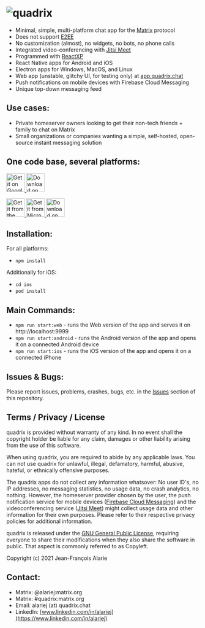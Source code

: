 # ![quadrix](https://quadrix.chat/quadrix_name.png)

- Minimal, simple, multi-platform chat app for the [Matrix](https://github.com/matrix-org/) protocol
- Does not support [E2EE](https://en.wikipedia.org/wiki/End-to-end_encryption)
- No customization (almost), no widgets, no bots, no phone calls
- Integrated video-conferencing with [Jitsi Meet](https://github.com/jitsi/jitsi-meet/)
- Programmed with [ReactXP](https://github.com/Microsoft/reactxp)
- React Native apps for Android and iOS
- Electron apps for Windows, MacOS, and Linux
- Web app (unstable, glitchy UI, for testing only) at [app.quadrix.chat](https://app.quadrix.chat)
- Push notifications on mobile devices with Firebase Cloud Messaging
- Unique top-down messaging feed

## Use cases:

- Private homeserver owners looking to get their non-tech friends + family to chat on Matrix
- Small organizations or companies wanting a simple, self-hosted, open-source instant messaging solution

## One code base, several platforms:

<p>
    <a href="https://play.google.com">
        <img alt="Get it on Google Play" src="https://upload.wikimedia.org/wikipedia/commons/7/78/Google_Play_Store_badge_EN.svg" height=48>
    </a>
    <a href="https://apps.apple.com">
        <img alt="Download on the App Store" src="https://linkmaker.itunes.apple.com/images/badges/en-us/badge_appstore-lrg.svg" height=48>
    </a>
</p>

<p>
    <a href="https://snapcraft.io/">
        <img alt="Get it from the Snap Store" src="https://snapcraft.io/static/images/badges/en/snap-store-black.svg" height=48>
    </a>
    <a href="https://www.microsoft.com/store">
        <img alt="Get it from Microsoft" src="https://developer.microsoft.com/store/badges/images/English_get-it-from-MS.png" height=48>
    </a>
    <a href="https://apps.apple.com/">
        <img alt="Download on the Mac App Store" src="https://upload.wikimedia.org/wikipedia/commons/5/5d/Download_on_the_Mac_App_Store_Badge_US-UK_RGB_blk.svg" height=48>
    </a>
</p>

## Installation:
For all platforms:
- `npm install`

Additionally for iOS:
- `cd ios`
- `pod install`

## Main Commands:

- `npm run start:web` - runs the Web version of the app and serves it on http://localhost:9999
- `npm run start:android` - runs the Android version of the app and opens it on a connected Android device
- `npm run start:ios` - runs the iOS version of the app and opens it on a connected iPhone

## Issues & Bugs:

Please report issues, problems, crashes, bugs, etc. in the [Issues](https://github.com/alariej/quadrix/issues) section of this repository.

## Terms / Privacy / License

quadrix is provided without warranty of any kind. In no event shall the copyright holder be liable for any claim, damages or other liability arising from the use of this software.

When using quadrix, you are required to abide by any applicable laws. You can not use quadrix for unlawful, illegal, defamatory, harmful, abusive, hateful, or ethnically offensive purposes.

The quadrix apps do not collect any information whatsover: No user ID's, no IP addresses, no messaging statistics, no usage data, no crash analytics, no nothing. However, the homeserver provider chosen by the user, the push notification service for mobile devices ([Firebase Cloud Messaging](https://firebase.google.com/support/privacy)) and the videoconferencing service ([Jitsi Meet](https://jitsi.org/meet-jit-si-privacy/)) might collect usage data and other information for their own purposes. Please refer to their respective privacy policies for additional information.

quadrix is released under the [GNU General Public License](https://www.gnu.org/licenses/gpl-3.0.html), requiring everyone to share their modifications when they also share the software in public. That aspect is commonly referred to as Copyleft.

Copyright (c) 2021 Jean-François Alarie

## Contact:

- Matrix: @alariej:matrix.org
- Matrix: #quadrix:matrix.org
- Email: alariej (at) quadrix.chat
- LinkedIn: [www.linkedin.com/in/alariej](https://www.linkedin.com/in/alariej)
